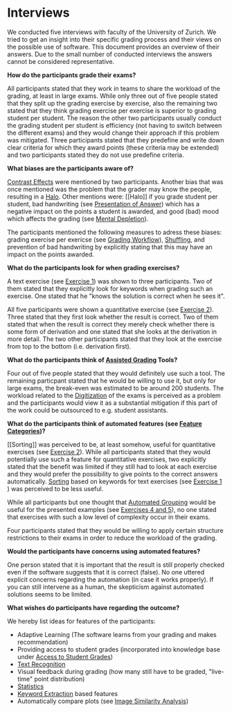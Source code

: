 # Interviews
We conducted five interviews with faculty of the University of Zurich. We tried to get an insight into their specific grading process and their views on the possible use of software. This document provides an overview of their answers. Due to the small number of conducted interviews the answers cannot be considered representative.

**How do the participants grade their exams?**

All participants stated that they work in teams to share the workload of the grading, at least in large exams. While only three out of five people stated that they split up the grading exercise by exercise, also the remaining two stated that they think grading exercise per exercise is superior to grading student per student. The reason the other two participants usually conduct the grading student per student is efficiency (not having to switch between the different exams) and they would change their approach if this problem was mitigated. Three participants stated that they predefine and write down clear criteria for which they award points (these criteria may be extended) and two participants stated they do not use predefine criteria.

**What biases are the participants aware of?**

[Contrast Effects](research/challenges/biases/contrast-effects.md) were mentioned by two participants. Another bias that was once mentioned was the problem that the grader may know the people, resulting in a [Halo](research/challenges/biases/halo.md). Other mentions were: [[Halo]] if you grade student per student, bad handwriting (see [Presentation of Answer](research/challenges/biases/presentation-of-answer.md)) which has a negative impact on the points a student is awarded, and good (bad) mood which affects the grading (see [Mental Depletion](research/challenges/biases/mental-depletion.md)).

The participants mentioned the following measures to adress these biases: grading exercise per exericse (see [Grading Workflow](research/features/definitions/grading-workflow.md)), [Shuffling](research/features/definitions/shuffling.md), and prevention of bad handwriting by explicitly stating that this may have an impact on the points awarded.

**What do the participants look for when grading exercises?**

A text exercise (see [Exercise 1](research/interviews/resources/sample-exam.pdf)) was shown to three participants. Two of them stated that they explicitly look for keywords when grading such an exercise. One stated that he "knows the solution is correct when he sees it". 

All five participants were shown a quantitative exercise (see [Exercise 2](research/interviews/resources/sample-exam.pdf)). Three stated that they first look whether the result is correct. Two of them stated that when the result is correct they merely check whether there is some form of derivation and one stated that she looks at the derivation in more detail. The two other participants stated that they look at the exercise from top to the bottom (i.e. derivation first). 

**What do the participants think of [Assisted Grading](research/concepts/assisted-grading.md) Tools?**

Four out of five people stated that they would definitely use such a tool. The remaining particpant stated that he would be willing to use it, but only for large exams, the break-even was estimated to be around 200 students. The workload related to the [Digitization](research/features/definitions/Digitization.md) of the exams is perceived as a problem and the participants would view it as a substantial mitigation if this part of the work could be outsourced to e.g. student assistants.

**What do the participants think of automated features (see [Feature Categories](research/features/feature-categories.md))?**

[[Sorting]] was perceived to be, at least somehow, useful for quantitative exercises (see [Exercise 2](research/interviews/resources/sample-exam.pdf)).  While all participants stated that they would potentially use such a feature for quantitative exercises, two explicitly stated that the benefit was limited if they still had to look at each exercise and they would prefer the possibility to give points to the correct answers automatically. [Sorting](research/features/definitions/sorting.md) based on keywords for text exercises (see [Exercise 1](research/interviews/resources/sample-exam.pdf) ) was perceived to be less useful.

While all participants but one thought that [Automated Grouping](research/features/definitions/automated-grouping.md) would be useful for the presented examples (see [Exercises 4 and 5](research/interviews/resources/sample-exam.pdf)), no one stated that exercises with such a low level of complexity occur in their exams.

Four participants stated that they would be willing to apply certain structure restrictions to their exams in order to reduce the workload of the grading.

**Would the participants have concerns using automated features?**

One person stated that it is important that the result is still properly checked even if the software suggests that it is correct (false). No one uttered explicit concerns regarding the automation (in case it works properly). If you can still intervene as a human, the skepticism against automated solutions seems to be limited.

**What wishes do participants have regarding the outcome?**

We hereby list ideas for features of the participants:
- Adaptive Learning (The software learns from your grading and makes recommendation)
- Providing access to student grades (incorporated into knowledge base under [Access to Student Grades](research/features/definitions/access-to-student-grades.md))
- [Text Recognition](research/features/definitions/text-recognition.md) 
- Visual feedback during grading (how many still have to be graded, "live-time" point distribution)
- [Statistics](research/features/definitions/statistics.md)
- [Keyword Extraction](research/features/definitions/keyword-extraction.md) based features
- Automatically compare plots (see [Image Similarity Analysis](research/concepts/image-similarity-analysis.md))

